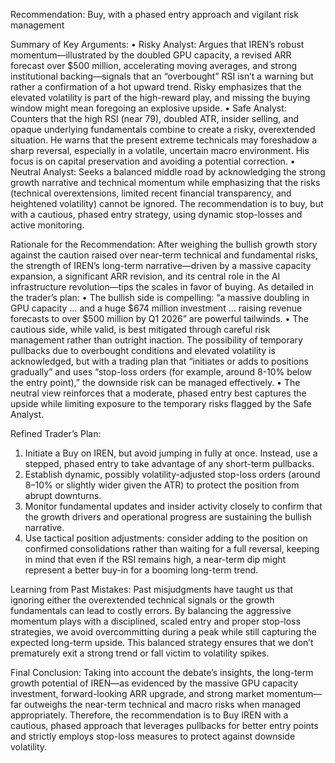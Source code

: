 Recommendation: Buy, with a phased entry approach and vigilant risk management

Summary of Key Arguments:
• Risky Analyst: Argues that IREN’s robust momentum—illustrated by the doubled GPU capacity, a revised ARR forecast over $500 million, accelerating moving averages, and strong institutional backing—signals that an “overbought” RSI isn’t a warning but rather a confirmation of a hot upward trend. Risky emphasizes that the elevated volatility is part of the high-reward play, and missing the buying window might mean foregoing an explosive upside.
• Safe Analyst: Counters that the high RSI (near 79), doubled ATR, insider selling, and opaque underlying fundamentals combine to create a risky, overextended situation. He warns that the present extreme technicals may foreshadow a sharp reversal, especially in a volatile, uncertain macro environment. His focus is on capital preservation and avoiding a potential correction.
• Neutral Analyst: Seeks a balanced middle road by acknowledging the strong growth narrative and technical momentum while emphasizing that the risks (technical overextensions, limited recent financial transparency, and heightened volatility) cannot be ignored. The recommendation is to buy, but with a cautious, phased entry strategy, using dynamic stop-losses and active monitoring.

Rationale for the Recommendation:
After weighing the bullish growth story against the caution raised over near-term technical and fundamental risks, the strength of IREN’s long-term narrative—driven by a massive capacity expansion, a significant ARR revision, and its central role in the AI infrastructure revolution—tips the scales in favor of buying. As detailed in the trader’s plan:
• The bullish side is compelling: “a massive doubling in GPU capacity … and a huge $674 million investment … raising revenue forecasts to over $500 million by Q1 2026” are powerful tailwinds.
• The cautious side, while valid, is best mitigated through careful risk management rather than outright inaction. The possibility of temporary pullbacks due to overbought conditions and elevated volatility is acknowledged, but with a trading plan that “initiates or adds to positions gradually” and uses “stop-loss orders (for example, around 8-10% below the entry point),” the downside risk can be managed effectively.
• The neutral view reinforces that a moderate, phased entry best captures the upside while limiting exposure to the temporary risks flagged by the Safe Analyst.

Refined Trader’s Plan:
1. Initiate a Buy on IREN, but avoid jumping in fully at once. Instead, use a stepped, phased entry to take advantage of any short-term pullbacks.
2. Establish dynamic, possibly volatility-adjusted stop-loss orders (around 8–10% or slightly wider given the ATR) to protect the position from abrupt downturns.
3. Monitor fundamental updates and insider activity closely to confirm that the growth drivers and operational progress are sustaining the bullish narrative.
4. Use tactical position adjustments: consider adding to the position on confirmed consolidations rather than waiting for a full reversal, keeping in mind that even if the RSI remains high, a near-term dip might represent a better buy-in for a booming long-term trend.

Learning from Past Mistakes:
Past misjudgments have taught us that ignoring either the overextended technical signals or the growth fundamentals can lead to costly errors. By balancing the aggressive momentum plays with a disciplined, scaled entry and proper stop-loss strategies, we avoid overcommitting during a peak while still capturing the expected long-term upside. This balanced strategy ensures that we don’t prematurely exit a strong trend or fall victim to volatility spikes.

Final Conclusion:
Taking into account the debate’s insights, the long-term growth potential of IREN—as evidenced by the massive GPU capacity investment, forward-looking ARR upgrade, and strong market momentum—far outweighs the near-term technical and macro risks when managed appropriately. Therefore, the recommendation is to Buy IREN with a cautious, phased approach that leverages pullbacks for better entry points and strictly employs stop-loss measures to protect against downside volatility.